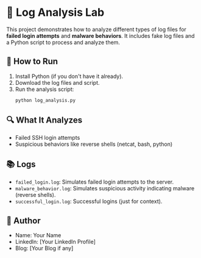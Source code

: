 # 📝 Log Analysis Lab

This project demonstrates how to analyze different types of log files for **failed login attempts** and **malware behaviors**. It includes fake log files and a Python script to process and analyze them.

## 🚀 How to Run
1. Install Python (if you don't have it already).
2. Download the log files and script.
3. Run the analysis script:
    ```bash
    python log_analysis.py
    ```

## 🔍 What It Analyzes
- Failed SSH login attempts
- Suspicious behaviors like reverse shells (netcat, bash, python)

## 📚 Logs
- `failed_login.log`: Simulates failed login attempts to the server.
- `malware_behavior.log`: Simulates suspicious activity indicating malware (reverse shells).
- `successful_login.log`: Successful logins (just for context).

## 🎯 Author
- Name: Your Name
- LinkedIn: [Your LinkedIn Profile]
- Blog: [Your Blog if any]